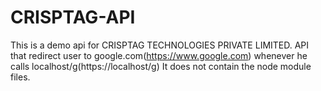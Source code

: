 # CRISPTAG-API

This is a demo api for CRISPTAG TECHNOLOGIES PRIVATE LIMITED. API that redirect user to google.com(https://www.google.com) whenever he calls localhost/g(https://localhost/g)
It does not contain the node module files.
